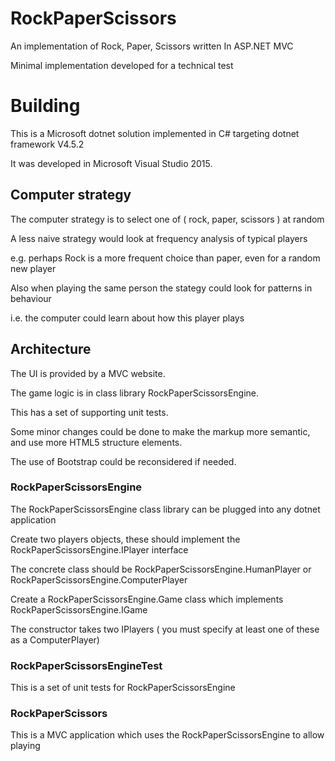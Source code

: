 # RockPaperScissors
An implementation of Rock, Paper, Scissors written In ASP.NET MVC

Minimal implementation developed for a technical test

# Building
This is a Microsoft dotnet solution implemented in C# targeting dotnet framework V4.5.2

It was developed in Microsoft Visual Studio 2015.

## Computer strategy
The computer strategy is to select one of ( rock, paper, scissors ) at random

A less naive strategy would look at frequency analysis of typical players

e.g. perhaps Rock is a more frequent choice than paper, even for a random new player

Also when playing the same person the stategy could look for patterns in behaviour

i.e. the computer could learn about how this player plays

## Architecture


The UI is provided by a MVC website.

The game logic is in class library RockPaperScissorsEngine. 

This has a set of supporting unit tests.

Some minor changes could be done to make the markup more semantic, and use more HTML5 structure elements.

The use of Bootstrap could be reconsidered if needed.

### RockPaperScissorsEngine
The RockPaperScissorsEngine class library can be plugged into any dotnet application

Create two players objects, these should implement the RockPaperScissorsEngine.IPlayer interface

The concrete class should be RockPaperScissorsEngine.HumanPlayer or RockPaperScissorsEngine.ComputerPlayer

Create a RockPaperScissorsEngine.Game class which implements RockPaperScissorsEngine.IGame

The constructor takes two IPlayers ( you must specify at least one of these as a ComputerPlayer)

### RockPaperScissorsEngineTest
This is a set of unit tests for RockPaperScissorsEngine

### RockPaperScissors
This is a MVC application which uses the RockPaperScissorsEngine to allow playing